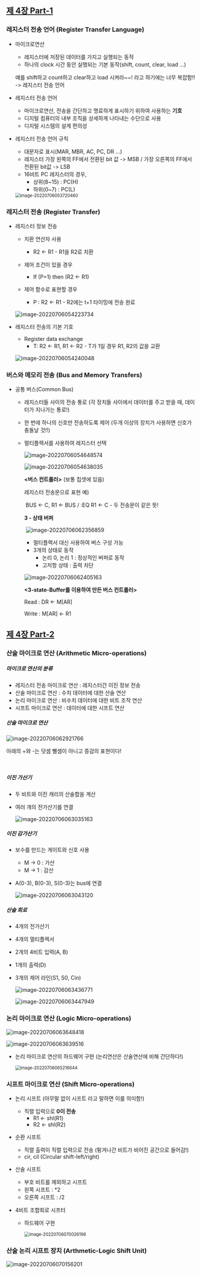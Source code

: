 
## [제 4장 Part-1](https://www.youtube.com/watch?v=LDjco5XJH1E&list=PLc8fQ-m7b1hCHTT7VH2oo0Ng7Et096dYc&index=8)

### 레지스터 전송 언어 (Register Transfer Language)

- 마이크로연산

  - 레지스터에 저장된 데이터를 가지고 실행되는 동작
  - 하나의 clock 시간 동안 실행되는 기본 동작(shift, count, clear, load ...)

  얘를 shift하고 count하고 clear하고 load 시켜라~~! 라고 하기에는 너무 복잡함!! -> 레지스터 전송 언어

- 레지스터 전송 언어

  - 마이크로연산, 전송을 간단하고 명료하게 표시하기 위하여 사용하는 **기호**
  - 디지털 컴퓨터의 내부 조직을 상세하게 나타내는 수단으로 사용
  - 디지털 시스템의 설계 편의성 

- 레지스터 전송 언어 규칙

  - 대문자로 표시(MAR, MBR, AC, PC, DR ...)
  - 레지스터 가장 왼쪽의 FF에서 전환된 bit 값 -> MSB / 가장 오른쪽의 FF에서 전환된 bit값 -> LSB
  - 16비트 PC 레지스터의 경우,
    - 상위(8~15) : PC(H)
    - 하위(0~7) : PC(L)


  <img src="4장-레지스터-전송과-마이크로-연산.assets/image-20220706053720460.png" alt="image-20220706053720460" style="zoom:80%;" />

### 레지스터 전송 (Register Transfer)

- 레지스터 정보 전송

  - 치환 연산자 사용 
    - R2 <- R1                 - R1을 R2로 치환

  - 제어 조건이 있을 경우
    - If (P=1) then (R2 <- R1)

  - 제어 함수로 표현할 경우
    - P : R2 <- R1           - R2에는 t+1 타이밍에 전송 완료


  ![image-20220706054223734](4장-레지스터-전송과-마이크로-연산.assets/image-20220706054223734.png)

- 레지스터 전송의 기본 기호

  - Register data exchange
    - T: R2 <- R1, R1 <- R2    - T가 1일 경우 R1, R2의 값을 교환


  ![image-20220706054240048](4장-레지스터-전송과-마이크로-연산.assets/image-20220706054240048.png)

### 버스와 메모리 전송 (Bus and Memory Transfers)

- 공통 버스(Common Bus)

  - 레지스터들 사이의 전송 통로 (각 장치들 사이에서 데이터를 주고 받을 때, 데이터가 지나가는 통로!)

  - 한 번에 하나의 신호만 전송하도록 제어 (두개 이상의 장치가 사용하면 신호가 충돌날 것!!)

  - 멀티플렉서를 사용하여 레지스터 선택

    ![image-20220706054648574](4장-레지스터-전송과-마이크로-연산.assets/image-20220706054648574.png)

    ![image-20220706054638035](4장-레지스터-전송과-마이크로-연산.assets/image-20220706054638035.png)

    **<버스 컨트롤러>** (보통 칩셋에 있음)

    레지스터 전송문으로 표현 예)

    ​		BUS <- C, R1 <- BUS         /       :EQ    R1 <- C      - 두 전송문이 같은 뜻!

    

    **3 - 상태 버퍼**

    ​	![image-20220706062356859](4장-레지스터-전송과-마이크로-연산.assets/image-20220706062356859.png)

    

    - 멀티플렉서 대신 사용하여 버스 구성 가능 
    - 3개의 상태로 동작
      - 논리 0, 논리 1 : 정상적인 버퍼로 동작
      - 고저항 상태 : 출력 차단

    ![image-20220706062405163](4장-레지스터-전송과-마이크로-연산.assets/image-20220706062405163.png)

    **<3-state-Buffer를 이용하여 만든 버스 컨트롤러>**

    Read : DR <- M[AR]

    Write : M[AR] <- R1


## [제 4장 Part-2](https://www.youtube.com/watch?v=IUapFpDKhKI&list=PLc8fQ-m7b1hCHTT7VH2oo0Ng7Et096dYc&index=9)

### 산술 마이크로 연산 (Arithmetic Micro-operations)

##### 마이크로 연산의 분류

- 레지스터 전송 마이크로 연산 : 레지스터간 이진 정보 전송
- 산술 마이크로 연산 : 수치 데이터에 대한 산술 연산
- 논리 마이크로 연산 : 비수치 데이터에 대한 비트 조작 연산
- 시프트 마이크로 연산 : 데이터에 대한 시프트 연산

##### 산술 마이크로 연산

![image-20220706062921766](4장-레지스터-전송과-마이크로-연산.assets/image-20220706062921766.png)

아래의 +와 -는 덧셈 뺄셈이 아니고 증감의 표현이다!

<br>

##### 이진 가산기

- 두 비트와 이진 캐리의 산술합을 계산

- 여러 개의 전가산기를 연결

  ![image-20220706063035163](4장-레지스터-전송과-마이크로-연산.assets/image-20220706063035163.png)

##### 이진 감가산기

- 보수를 만드는 게이트와 신호 사용

  - M -> 0 : 가산
  - M -> 1 : 감산

- A(0-3), B(0-3), S(0-3)는 bus에 연결

  ![image-20220706063043120](4장-레지스터-전송과-마이크로-연산.assets/image-20220706063043120.png)

##### 산술 회로

- 4개의 전가산기

- 4개의 멀티플렉서

- 2개의 4비트 입력(A, B)

- 1개의 출력(D)

- 3개의 제어 라인(S1, S0, Cin)

  ![image-20220706063436771](4장-레지스터-전송과-마이크로-연산.assets/image-20220706063436771.png)

  ![image-20220706063447949](4장-레지스터-전송과-마이크로-연산.assets/image-20220706063447949.png)

### 논리 마이크로 연산 (Logic Micro-operations)

![image-20220706063648418](4장-레지스터-전송과-마이크로-연산.assets/image-20220706063648418.png)

![image-20220706063639516](4장-레지스터-전송과-마이크로-연산.assets/image-20220706063639516.png)

- 논리 마이크로 연산의 하드웨어 구현 (논리연산은 산술연산에 비해 간단하다!)

  <img src="4장-레지스터-전송과-마이크로-연산.assets/image-20220706065216644.png" alt="image-20220706065216644" style="zoom:80%;" />

### 시프트 마이크로 연산 (Shift Micro-operations)

- 논리 시프트 (아무말 없이 시프트 라고 말하면 이를 의미함!)

  - 직렬 입력으로 **0이 전송**
    - R1 <- shl(R1)
    - R2 <- shl(R2)

- 순환 시프트

  - 직렬 출력이 직렬 입력으로 전송 (튕겨나간 비트가 비어진 공간으로 들어감!)
  - cir, cil (Circular shift-left/right)

- 산술 시프트

  - 부호 비트를 제외하고 시프트
  - 왼쪽 시프트 : *2
  - 오른쪽 시프트 : /2

- 4비트 조합회로 시프터

  - 하드웨어 구현

    <img src="4장-레지스터-전송과-마이크로-연산.assets/image-20220706070026196.png" alt="image-20220706070026196" style="zoom:80%;" />

    


### 산술 논리 시프트 장치 (Arthmetic-Logic Shift Unit)

![image-20220706070156201](4장-레지스터-전송과-마이크로-연산.assets/image-20220706070156201.png)